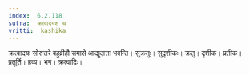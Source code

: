 ```yaml
---
index:  6.2.118
sutra:  क्रत्वादयश् च
vritti:  kashika 
---
```


क्रत्वादयः सोरुत्तरे बहुव्रीहौ समासे आद्युदात्ता भवन्ति। सुक्रतुः। सुदृशीकः। क्रतु। दृशीक। प्रतीक। प्रतूर्ति। हव्य। भग। क्रत्वादिः।

